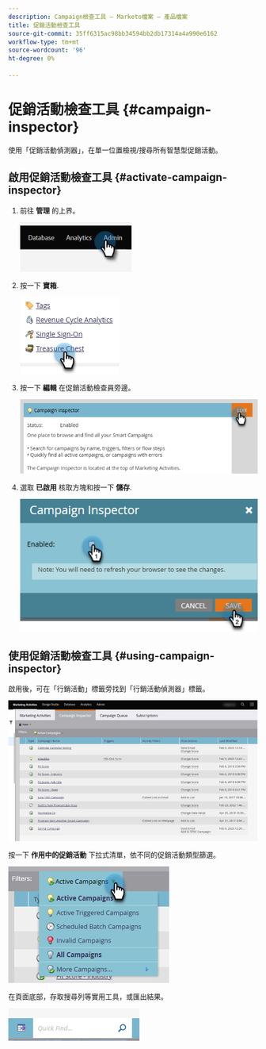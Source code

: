 ```yaml
---
description: Campaign檢查工具 — Marketo檔案 — 產品檔案
title: 促銷活動檢查工具
source-git-commit: 35ff6315ac98bb34594bb2db17314a4a990e6162
workflow-type: tm+mt
source-wordcount: '96'
ht-degree: 0%

---
```


# 促銷活動檢查工具 {#campaign-inspector}

使用「促銷活動偵測器」，在單一位置檢視/搜尋所有智慧型促銷活動。

## 啟用促銷活動檢查工具 {#activate-campaign-inspector}

1. 前往 **管理** 的上界。

   ![](assets/campaign-inspector-1.png)

1. 按一下 **寶箱**.

   ![](assets/campaign-inspector-2.png)

1. 按一下 **編輯** 在促銷活動檢查員旁邊。

   ![](assets/campaign-inspector-3.png)

1. 選取 **已啟用** 核取方塊和按一下 **儲存**.

   ![](assets/campaign-inspector-4.png)

## 使用促銷活動檢查工具 {#using-campaign-inspector}

啟用後，可在「行銷活動」標籤旁找到「行銷活動偵測器」標籤。

![](assets/campaign-inspector-5.png)

按一下 **作用中的促銷活動** 下拉式清單，依不同的促銷活動類型篩選。

![](assets/campaign-inspector-6.png)

在頁面底部，存取搜尋列等實用工具，或匯出結果。

![](assets/campaign-inspector-7.png)
